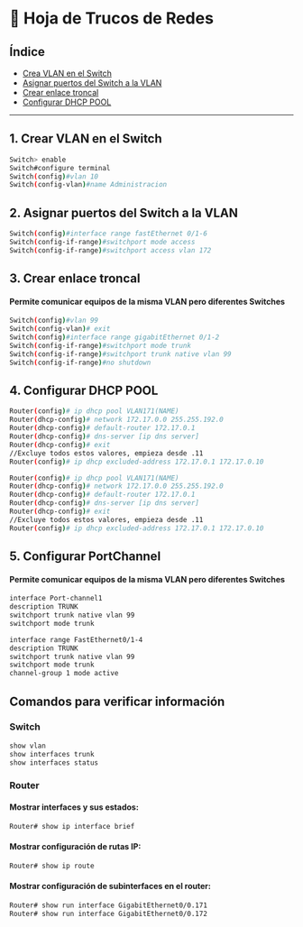 # 📝 Hoja de Trucos de Redes
## Índice
- [Crea VLAN en el Switch](#crear-vlan-en-el-switch)
- [Asignar puertos del Switch a la VLAN](#asignar-puertos-del-switch-a-la-vlan)
- [Crear enlace troncal](#crear-enlace-troncal)
- [Configurar DHCP POOL](#configurar-dhcp-pool)
---

## 1. Crear VLAN en el Switch

```bash
Switch> enable
Switch#configure terminal
Switch(config)#vlan 10
Switch(config-vlan)#name Administracion
```

## 2. Asignar puertos del Switch a la VLAN
```bash
Switch(config)#interface range fastEthernet 0/1-6
Switch(config-if-range)#switchport mode access 
Switch(config-if-range)#switchport access vlan 172
```

## 3. Crear enlace troncal 
####  Permite comunicar equipos de la misma VLAN pero diferentes Switches
```bash
Switch(config)#vlan 99
Switch(config-vlan)# exit
Switch(config)#interface range gigabitEthernet 0/1-2
Switch(config-if-range)#switchport mode trunk
Switch(config-if-range)#switchport trunk native vlan 99
Switch(config-if-range)#no shutdown 
```

## 4. Configurar DHCP POOL
```bash
Router(config)# ip dhcp pool VLAN171(NAME)
Router(dhcp-config)# network 172.17.0.0 255.255.192.0
Router(dhcp-config)# default-router 172.17.0.1
Router(dhcp-config)# dns-server [ip dns server]
Router(dhcp-config)# exit
//Excluye todos estos valores, empieza desde .11
Router(config)# ip dhcp excluded-address 172.17.0.1 172.17.0.10

Router(config)# ip dhcp pool VLAN171(NAME)
Router(dhcp-config)# network 172.17.0.0 255.255.192.0
Router(dhcp-config)# default-router 172.17.0.1
Router(dhcp-config)# dns-server [ip dns server]
Router(dhcp-config)# exit
//Excluye todos estos valores, empieza desde .11
Router(config)# ip dhcp excluded-address 172.17.0.1 172.17.0.10
```
## 5. Configurar PortChannel 
####  Permite comunicar equipos de la misma VLAN pero diferentes Switches
```bash
interface Port-channel1
description TRUNK
switchport trunk native vlan 99
switchport mode trunk

interface range FastEthernet0/1-4
description TRUNK
switchport trunk native vlan 99
switchport mode trunk
channel-group 1 mode active
```

## Comandos para verificar información
### Switch
```bash
show vlan
show interfaces trunk
show interfaces status
```

### Router
#### Mostrar interfaces y sus estados:
```bash
Router# show ip interface brief
```

#### Mostrar configuración de rutas IP:
```bash
Router# show ip route
```
#### Mostrar configuración de subinterfaces en el router:
```bash
Router# show run interface GigabitEthernet0/0.171
Router# show run interface GigabitEthernet0/0.172
```
